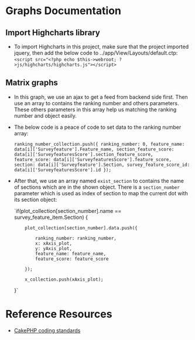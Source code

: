 # Graphs Documentation

## Import Highcharts library
* To import Highcharts in this project, make sure that the project imported jquery, then add the below code to ../app/View/Layouts/default.ctp:
    `<script src="<?php echo $this->webroot; ?>js/highcharts/highcharts.js"></script>`

## Matrix graphs
* In this graph, we use an ajax to get a feed from backend side first. Then use an array to contains the ranking number and others parameters. These others parameters in this array help us matching the ranking number and object easily.
* The below code is a peace of code to set data to the ranking number array:

    `ranking_number_collection.push({
       ranking_number: 0,
       feature_name: data[i]['Surveyfeature'].Feature_name,
       section_feature_score: data[i]['SurveyfeaturesScore'].section_feature_score,
       feature_score: data[i]['SurveyfeaturesScore'].feature_score,
       section: data[i]['Surveyfeature'].Section,
       survey_feature_score_id: data[i]['SurveyfeaturesScore'].id
     });`

* After that, we use an array named `exist_section` to contains the name of sections which are in the shown object. There is a `section_number` parameter which is used as index of section to map the current dot with its section object:


    `if(plot_collection[section_number].name == survey_feature_item.Section) {

          plot_collection[section_number].data.push({

              ranking_number: ranking_number,
              x: xAxis_plot,
              y: yAxis_plot,
              feature_name: feature_name,
              feature_score: feature_score
              
          });

          x_collection.push(xAxis_plot);
    }`


# Reference Resources

* [CakePHP coding standards](http://book.cakephp.org/2.0/en/contributing/cakephp-coding-conventions.html)
